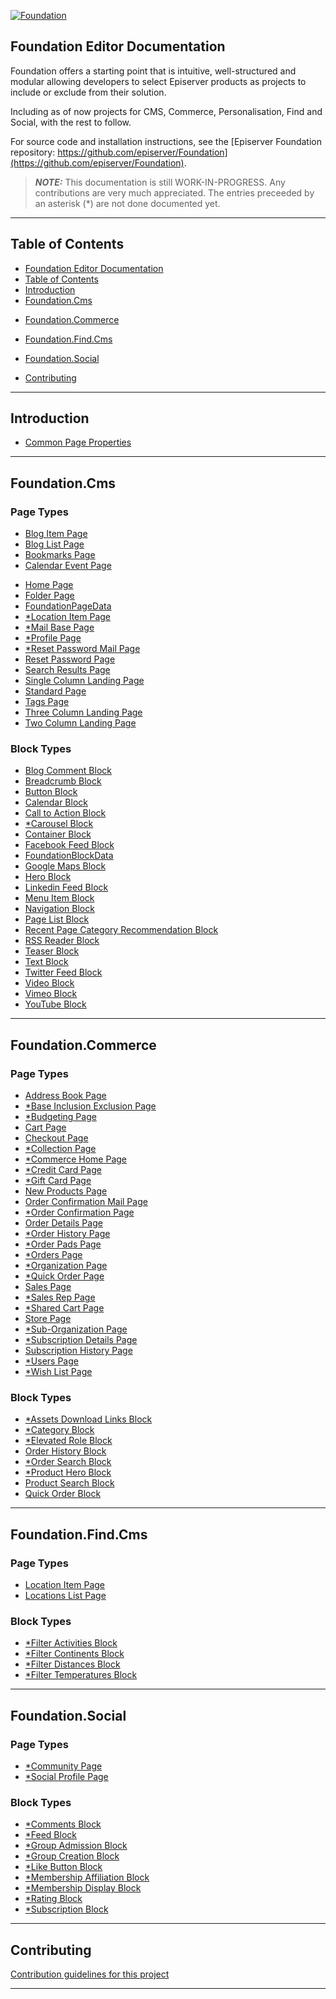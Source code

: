 <a href="https://github.com/episerver/Foundation"><img src="http://ux.episerver.com/images/logo.png" title="Foundation" alt="Foundation"></a>

## Foundation Editor Documentation

Foundation offers a starting point that is intuitive, well-structured and modular allowing developers to select Episerver products as projects to include or exclude from their solution. 

Including as of now projects for CMS, Commerce, Personalisation, Find and Social, with the rest to follow.

For source code and installation instructions, see the [Episerver Foundation repository: https://github.com/episerver/Foundation](https://github.com/episerver/Foundation).

> **_NOTE:_**  This documentation is still WORK-IN-PROGRESS. Any contributions are very much appreciated. The entries preceeded by an asterisk (*) are not done documented yet.

---

## Table of Contents

- [Foundation Editor Documentation](#foundation-editor-documentation)
- [Table of Contents](#table-of-contents)
- [Introduction](#introduction)
- [Foundation.Cms](#foundationcms)
<!--- [Foundation.Cms.Personalization](#foundationcmspersonalization)-->
- [Foundation.Commerce](#foundationcommerce)
<!--- [Foundation.Commerce.Personalization](#foundationcommercepersonalization)-->
- [Foundation.Find.Cms](#foundationfindcms)
<!--- [Foundation.Find.Commerce](#foundationfindcommerce)-->
- [Foundation.Social](#foundationsocial)
<!--- [Foundation.Campaign](#foundationcampaign)
- [Foundation.Demo](#foundationdemo) -->
- [Contributing](#contributing)

---

## Introduction

- [Common Page Properties](Common%20Page%20Properties.md)

---

## Foundation.Cms

### Page Types

- [Blog Item Page](Foundation.Cms/Page%20Types/Blog%20Item%20Page.md)
- [Blog List Page](Foundation.Cms/Page%20Types/Blog%20List%20Page.md)
- [Bookmarks Page](Foundation.Cms/Page%20Types/Bookmarks%20Page.md)
- [Calendar Event Page](Foundation.Cms/Page%20Types/Calendar%20Event%20Page.md)
<!-- - [*Cms Home Page](Foundation.Cms/Page%20Types/Cms%20Home%20Page.md) -->
- [Home Page](Foundation.Cms/Page%20Types/Home%20Page.md)
- [Folder Page](Foundation.Cms/Page%20Types/Folder%20Page.md)
- [FoundationPageData](Foundation.Cms/Page%20Types/Foundation%20Page%20Data.md)
- [*Location Item Page](Foundation.Cms/Page%20Types/Location%20Item%20Page.md)
- [*Mail Base Page](Foundation.Cms/Page%20Types/Mail%20Base%20Page.md)
- [*Profile Page](Foundation.Cms/Page%20Types/Profile%20Base%20Page.md)
- [*Reset Password Mail Page](Foundation.Cms/Page%20Types/Reset%20Password%20Mail%20Page.md)
- [Reset Password Page](Foundation.Cms/Page%20Types/Reset%20Password%20Page.md)
- [Search Results Page](Foundation.Cms/Page%20Types/Search%20Results%20Page.md)
- [Single Column Landing Page](Foundation.Cms/Page%20Types/Single%20Column%20Landing%20Page.md)
- [Standard Page](Foundation.Cms/Page%20Types/Standard%20Page.md)
- [Tags Page](Foundation.Cms/Page%20Types/Tags%20Page.md)
- [Three Column Landing Page](Foundation.Cms/Page%20Types/Three%20Column%20Landing%20Page.md)
- [Two Column Landing Page](Foundation.Cms/Page%20Types/Two%20Column%20Landing%20Page.md)

### Block Types

- [Blog Comment Block](Foundation.Cms/Block%20Types/Blog%20Comment%20Block.md)
- [Breadcrumb Block](Foundation.Cms/Block%20Types/Breadcrumb%20Block.md)
- [Button Block](Foundation.Cms/Block%20Types/Button%20Block.md)
- [Calendar Block](Foundation.Cms/Block%20Types/Calendar%20Block.md)
- [Call to Action Block](Foundation.Cms/Block%20Types/Call%20To%20Action%20Block.md)
- [*Carousel Block](Foundation.Cms/Block%20Types/Carousel%20Block.md)
- [Container Block](Foundation.Cms/Block%20Types/Container%20Block.md)
- [Facebook Feed Block](Foundation.Cms/Block%20Types/Facebook%20Feed%20Block.md)
- [FoundationBlockData](Foundation.Cms/Block%20Types/Foundation%20Block%20Data.md)
- [Google Maps Block](Foundation.Cms/Block%20Types/Google%20Maps%20Block.md)
- [Hero Block](Foundation.Cms/Block%20Types/Hero%20Block.md)
- [Linkedin Feed Block](Foundation.Cms/Block%20Types/Linkedin%20Feed%20Block.md)
- [Menu Item Block](Foundation.Cms/Block%20Types/Menu%20Item%20Block.md)
- [Navigation Block](Foundation.Cms/Block%20Types/Navigation%20Block.md)
- [Page List Block](Foundation.Cms/Block%20Types/Page%20List%20Block.md)
- [Recent Page Category Recommendation Block](Foundation.Cms/Block%20Types/Recent%20Page%20Category%20Recommendation%20Block.md)
- [RSS Reader Block](Foundation.Cms/Block%20Types/RSS%20Reader%20Block.md)
- [Teaser Block](Foundation.Cms/Block%20Types/Teaser%20Block.md)
- [Text Block](Foundation.Cms/Block%20Types/Text%20Block.md)
- [Twitter Feed Block](Foundation.Cms/Block%20Types/Twitter%20Feed%20Block.md)
- [Video Block](Foundation.Cms/Block%20Types/Video%20Block.md)
- [Vimeo Block](Foundation.Cms/Block%20Types/Vimeo%20Block.md)
- [YouTube Block](Foundation.Cms/Block%20Types/YouTube%20Block.md)

<!-- ### Other Information -->

---

<!-- ## Foundation.Cms.Personalization

### Page Types

### Block Types


### Other Information

--- -->

## Foundation.Commerce

### Page Types
- [Address Book Page](Foundation.Commerce/Page%20Types/Address%20Book%20Page.md)
- [*Base Inclusion Exclusion Page](Foundation.Commerce/Page%20Types/Base%20Inclusion%20Exclusion%20Page.md)
- [*Budgeting Page](Foundation.Commerce/Page%20Types/Budgeting%20Page.md)
- [Cart Page](Foundation.Commerce/Page%20Types/Cart%20Page.md)
- [Checkout Page](Foundation.Commerce/Page%20Types/Checkout%20Page.md)
- [*Collection Page](Foundation.Commerce/Page%20Types/Collection%20Page.md)
- [*Commerce Home Page](Foundation.Commerce/Page%20Types/Commerce%20Home%20Page.md)
- [*Credit Card Page](Foundation.Commerce/Page%20Types/Credict%20Card%20Page.md)
- [*Gift Card Page](Foundation.Commerce/Page%20Types/Credict%20Card%20Page.md)
- [New Products Page](Foundation.Commerce/Page%20Types/New%20Products%20Page.md)
- [Order Confirmation Mail Page](Foundation.Commerce/Page%20Types/Order%20Confirmation%20Mail%20Page.md)
- [*Order Confirmation Page](Foundation.Commerce/Page%20Types/Order%20Confirmation%20Page.md)
- [Order Details Page](Foundation.Commerce/Page%20Types/Order%20Details%20Page.md)
- [*Order History Page](Foundation.Commerce/Page%20Types/Order%History%20Page.md)
- [*Order Pads Page](Foundation.Commerce/Page%20Types/Order%Pads%20Page.md)
- [*Orders Page](Foundation.Commerce/Page%20Types/Orders%Page.md)
- [*Organization Page](Foundation.Commerce/Page%20Types/Organization%20Page.md)
- [*Quick Order Page](Foundation.Commerce/Page%20Types/Quick%20Order%20Page.md)
- [Sales Page](Foundation.Commerce/Page%20Types/Sales%20Page.md)
- [*Sales Rep Page](Foundation.Commerce/Page%20Types/Sales%20Rep%20Page.md)
- [*Shared Cart Page](Foundation.Commerce/Page%20Types/Shared%20Cart%20Page.md)
- [Store Page](Foundation.Commerce/Page%20Types/Store%20Page.md)
- [*Sub-Organization Page](Foundation.Commerce/Page%20Types/Sub-Organization%20Page.md)
- [*Subscription Details Page](Foundation.Commerce/Page%20Types/Subscription%20Details%20Page.md)
- [Subscription History Page](Foundation.Commerce/Page%20Types/Subscription%20History%20Page.md)
- [*Users Page](Foundation.Commerce/Page%20Types/Users%20Page.md)
- [*Wish List Page](Foundation.Commerce/Page%20Types/Wish%20List%20Page.md)

### Block Types
- [*Assets Download Links Block](Foundation.Commerce/Block%20Types/Assets%20Download%20Links%20Block.md)
- [*Category Block](Foundation.Commerce/Block%20Types/Category%20Block.md)
- [*Elevated Role Block](Foundation.Commerce/Block%20Types/Elevated%20Role%20Block.md)
- [Order History Block](Foundation.Commerce/Block%20Types/Order%20History%20Block.md)
- [*Order Search Block](Foundation.Commerce/Block%20Types/Order%20Search%20Block.md)
- [*Product Hero Block](Foundation.Commerce/Block%20Types/Product%20Hero%20Block.md)
- [Product Search Block](Foundation.Commerce/Block%20Types/Product%20Search%20Block.md)
- [Quick Order Block](Foundation.Commerce/Block%20Types/Quick%20Order%20Block.md)

<!-- ### Other Information -->

---

<!--## Foundation.Commerce.Personalization

### Page Types

### Block Types

### Other Information

--- -->

## Foundation.Find.Cms

### Page Types
- [Location Item Page](Foundation.Find.Cms/Page%20Types/Location%20Item%20Page.md)
- [Locations List Page](Foundation.Find.Cms/Page%20Types/Locations%20List%20Page.md)

### Block Types
- [*Filter Activities Block](Foundation.Find.Cms/Block%20Types/Filter%20Activities%20Block.md)
- [*Filter Continents Block](Foundation.Find.Cms/Block%20Types/Filter%20Continents%20Block.md)
- [*Filter Distances Block](Foundation.Find.Cms/Block%20Types/Filter%20Distances%20Block.md)
- [*Filter Temperatures Block](Foundation.Find.Cms/Block%20Types/Filter%20Temperatures%20Block.md)

<!-- ### Other Information -->

---

<!-- ## Foundation.Find.Commerce

### Page Types

### Block Types

### Other Information

--- -->

## Foundation.Social

### Page Types

- [*Community Page](Foundation.Social/Page%20Types/Community%20Page.md)
- [*Social Profile Page](Foundation.Social/Page%20Types/Social%20Profile%20Page.md)


### Block Types
- [*Comments Block](Foundation.Social/Block%20Types/Comments%20Block.md)
- [*Feed Block](Foundation.Social/Block%20Types/Feed%20Block.md)
- [*Group Admission Block](Foundation.Social/Block%20Types/Group%20Admission%20Block.md)
- [*Group Creation Block](Foundation.Social/Block%20Types/Group%20Creation%20Block.md)
- [*Like Button Block](Foundation.Social/Block%20Types/Like%20Button%20Block.md)
- [*Membership Affiliation Block](Foundation.Social/Block%20Types/Membership%20Affiliation%20Block.md)
- [*Membership Display Block](Foundation.Social/Block%20Types/Membership%20Display%20Block.md)
- [*Rating Block](Foundation.Social/Block%20Types/Rating%20Block.md)
- [*Subscription Block](Foundation.Social/Block%20Types/Subscription%20Block.md)



<!-- ### Other Information -->

---

<!-- ## Foundation.Campaign

### Page Types

### Block Types

### Other Information

---

## Foundation.Demo

### Page Types

### Block Types

### Other Information

--- -->

## Contributing
[Contribution guidelines for this project](docs/CONTRIBUTING.md)

---
